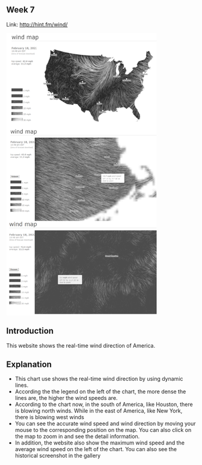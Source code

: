 Week 7
---
Link: http://hint.fm/wind/

<img src="https://github.com/ColdCode0214/pictures/blob/main/reflection-week7-2.png" width = "400" height = "250" alt="" align=center />

<img src="https://github.com/ColdCode0214/pictures/blob/main/reflection-week7-3.png" width = "400" height = "250" alt="" align=center />

<img src="https://github.com/ColdCode0214/pictures/blob/main/reflection-week7-1.png" width = "400" height = "250" alt="" align=center />


Introduction
---
This website shows the real-time wind direction of America.


Explanation
---
- This chart use shows the real-time wind direction by using dynamic lines.
- According the the legend on the left of the chart, the more dense the lines are, the higher the wind speeds are.
- According to the chart now, in the south of America, like Houston, there is blowing north winds. 
While in the east of America, like New York, there is blowing west winds
- You can see the accurate wind speed and wind direction by moving your mouse to the corresponding position on the map.
You can also click on the map to zoom in and see the detail information.
- In addition, the website also show the maximum wind speed and the average wind speed on the left of the chart.
You can also see the historical screenshot in the gallery


  
